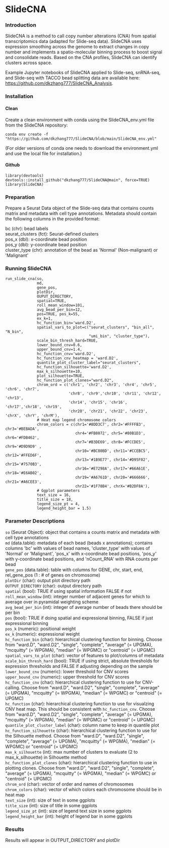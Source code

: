 # SlideCNA 

### Introduction
SlideCNA is a method to call copy number alterations (CNA) from spatial transcriptomics data (adapted for Slide-seq data). SlideCNA uses expression smoothing across the genome to extract changes in copy number and implements a spatio-molecular binning process to boost signal and consolidate reads. Based on the CNA profiles, SlideCNA can identify clusters across space. 

Example Jupyter notebooks of SlideCNA applied to Slide-seq, snRNA-seq, and Slide-seq with TACCO bead splitting data are available here: https://github.com/dkzhang777/SlideCNA_Analysis.

### Installation

#### Clean

Create a clean environment with conda using the SlideCNA_env.yml file from the SlideCNA repository:
```
conda env create -f "https://github.com/dkzhang777/SlideCNA/blob/main/SlideCNA_env.yml"
```
(For older versions of conda one needs to download the environment.yml and use the local file for installation.)

#### Github
```
library(devtools)
devtools::install_github("dkzhang777/SlideCNA@main", force=TRUE)
library(SlideCNA)
```
### Preparation
Prepare a Seurat Data object of the Slide-seq data that contains counts matrix and metadata with cell type annotations. Metadata should contain the following columns in the provided format:

bc (chr): bead labels \
seurat_clusters (fct): Seurat-defined clusters\
pos_x (dbl): x-coordinate bead position\
pos_y (dbl): y-coordinate bead position\
cluster_type (chr): annotation of the bead as 'Normal' (Non-malignant) or 'Malignant'
    
### Running SlideCNA
```
run_slide_cna(so, 
              md, 
              gene_pos,
              plotDir,
              OUPUT_DIRECTORY,
              spatial=TRUE,
              roll_mean_window=101,
              avg_bead_per_bin=12, 
              pos=TRUE, pos_k=55, 
              ex_k=1, 
              hc_function_bin='ward.D2', 
              spatial_vars_to_plot=c("seurat_clusters", "bin_all", "N_bin", 
                                     "umi_bin", "cluster_type"),
              scale_bin_thresh_hard=TRUE, 
              lower_bound_cnv=0.6, 
              upper_bound_cnv=1.4, 
              hc_function_cnv='ward.D2', 
              hc_function_cnv_heatmap = 'ward.D2',
              quantile_plot_cluster_label="seurat_clusters", 
              hc_function_silhouette='ward.D2',
              max_k_silhouette=10, 
              plot_silhouette=TRUE, 
              hc_function_plot_clones="ward.D2", 
              chrom_ord = c('chr1', 'chr2', 'chr3', 'chr4', 'chr5', 'chr6', 'chr7', 
                            'chr8', 'chr9','chr10', 'chr11', 'chr12', 'chr13', 
                            'chr14', 'chr15', 'chr16', 'chr17','chr18', 'chr19', 
                            'chr20', 'chr21', 'chr22', 'chr23', 'chrX', 'chrY', 'chrM'),
              # Heat map legend chromosome colors
              chrom_colors = c(chr1='#8DD3C7', chr2='#FFFFB3', chr3='#BEBADA', 
                               chr4='#FB8072', chr5='#80B1D3', chr6='#FDB462', 
                               chr7='#B3DE69', chr8='#FCCDE5', chr9='#D9D9D9' , 
                               chr10='#BC80BD', chr11='#CCEBC5', chr12='#FFED6F', 
                               chr13='#1B9E77', chr14='#D95F02', chr15='#7570B3', 
                               chr16='#E7298A', chr17='#66A61E', chr18='#E6AB02', 
                               chr19='#A6761D', chr20='#666666', chr21='#A6CEE3', 
                               chr22='#1F78B4', chrX='#B2DF8A'),
              # Ggplot parameters
              text_size = 16,
              title_size = 18,
              legend_size_pt = 4,
              legend_height_bar = 1.5)
```

### Parameter Descriptions

`so` (Seurat Object): object that contains a counts matrix and metadata with cell type annotations \
`md` (data.table): metadata of each bead (beads x annotations); contains columns 'bc' with values of bead names, 'cluster_type' with values of 'Normal' or 'Malignant', 'pos_x' with x-coordinate bead positions, 'pos_y' with y-coordinate bead positions, and 'nCount_RNA' with RNA counts per bead \
`gene_pos` (data.table): table with columns for GENE, chr, start, end, rel_gene_pos (1 : # of genes on chromosome)\
`plotDir` (char): output plot directory path\
`OUTPUT_DIRECTORY` (char): output directory path\
`spatial` (bool): TRUE if using spatial information FALSE if not\
`roll_mean_window` (int): integer number of adjacent genes for which to average over in pyramidal weighting scheme\
`avg_bead_per_bin` (int): integer of average number of beads there should be per bin \
`pos` (bool): TRUE if doing spatial and expressional binning, FALSE if just expressional binning\
`pos_k` (numeric): positional weight\
`ex_k` (numeric): expressional weight\
`hc_function_bin` (char): hierarchical clustering function for binning. Choose from "ward.D", "ward.D2", "single", "complete", "average" (= UPGMA), "mcquitty" (= WPGMA), "median" (= WPGMC) or "centroid" (= UPGMC)\
`spatial_vars_to_plot` (char): vector of features to plot/columns of metadata\
`scale_bin_thresh_hard` (bool): TRUE if using strict, absolute thresholds for expression thresholds and FALSE if adjusting depending on the sample\
`lower_bound_cnv` (numeric): lower threshold for CNV scores\
`upper_bound_cnv` (numeric): upper threshold for CNV scores \
`hc_function_cnv` (char): hierarchical clustering function to use for CNV-calling. Choose from "ward.D", "ward.D2", "single", "complete", "average" (= UPGMA), "mcquitty" (= WPGMA), "median" (= WPGMC) or "centroid" (= UPGMC)\
`hc_function` (char): hierarchical clustering function to use for visualzing CNV heat map. This should be consistent with `hc_function_cnv`. Choose from "ward.D", "ward.D2", "single", "complete", "average" (= UPGMA), "mcquitty" (= WPGMA), "median" (= WPGMC) or "centroid" (= UPGMC)\
`quantile_plot_cluster_label` (char): column name to keep in quantile plot\
`hc_function_silhouette` (char): hierarchical clustering function to use for the Silhouette method. Choose from "ward.D", "ward.D2", "single", "complete", "average" (= UPGMA), "mcquitty" (= WPGMA), "median" (= WPGMC) or "centroid" (= UPGMC)\
`max_k_silhouette` (int): max number of clusters to evaluate (2 to max_k_silhouette) in Silhouette method\
`hc_function_plot_clones` (char): hierarchical clustering function to use in plotting clones. Choose from "ward.D", "ward.D2", "single", "complete", "average" (= UPGMA), "mcquitty" (= WPGMA), "median" (= WPGMC) or "centroid" (= UPGMC)\
`chrom_ord` (char):  vector of order and names of chromosomes\
`chrom_colors` (char): vector of which colors each chromosome should be in heat map\
`text_size` (int): size of text in some ggplots\
`title_size` (int): size of title in some ggplots\
`legend_size_pt` (int): size of legend text size in some ggplots\
`legend_height_bar` (int): height of legend bar in some ggplots

### Results
Results will appear in OUTPUT_DIRECTORY and plotDir

